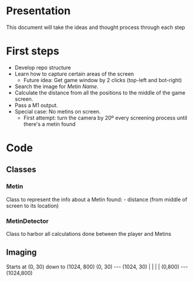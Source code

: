 # Presentation
This document will take the ideas and thought process through each step 

# First steps
- Develop repo structure
- Learn how to capture certain areas of the screen
    - Future idea: Get game window by 2 clicks (top-left and bot-right)
- Search the image for *Metin Name*.
- Calculate the distance from all the positions to the middle of the game screen.
- Pass a M1 output.
- Special case: No metins on screen.
    - First  attempt: turn the camera by 20º every screening process until there's a metin found


# Code
## Classes

### Metin
Class to represent the info about a Metin found:
    - distance (from middle of screen to its location)

### MetinDetector 
Class to harbor all calculations done between the player and Metins

## Imaging
Starts at (0, 30) down to (1024, 800)
(0, 30) --- (1024, 30)
|                   |
|                   |
(0,800) --- (1024,800)
